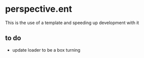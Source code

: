 # perspective.ent
This is the use of a template and speeding up development with it


## to do 
- update loader to be a box turning
